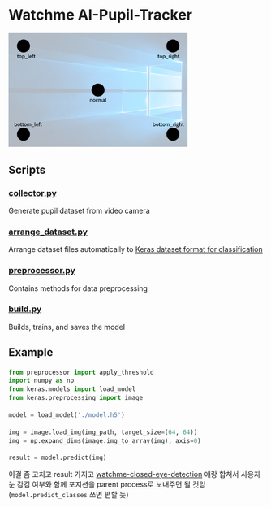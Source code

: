 # Watchme AI-Pupil-Tracker
<img src="./position.png" alt="categories" width="70%"/>

## Scripts

### [collector.py](./collector.py)
Generate pupil dataset from video camera

### [arrange_dataset.py](./arrange_dataset.py)
Arrange dataset files automatically to [Keras dataset format for classification](https://stackoverflow.com/questions/44998778/keras-zerodivisionerror-integer-division-or-modulo-by-zero#answer-45007047) 

### [preprocessor.py](./preprocessor.py)
Contains methods for data preprocessing

### [build.py](./build.py)
Builds, trains, and saves the model

## Example
```py
from preprocessor import apply_threshold
import numpy as np
from keras.models import load_model
from keras.preprocessing import image

model = load_model('./model.h5')

img = image.load_img(img_path, target_size=(64, 64))
img = np.expand_dims(image.img_to_array(img), axis=0)

result = model.predict(img)
```

이걸 좀 고치고 result 가지고 [watchme-closed-eye-detection](https://github.com/junhoyeo/watchme-closed-eye-detection) 얘랑 합쳐서 사용자 눈 감김 여부와 함께 포지션을 parent process로 보내주면 될 것임(`model.predict_classes` 쓰면 편할 듯)

